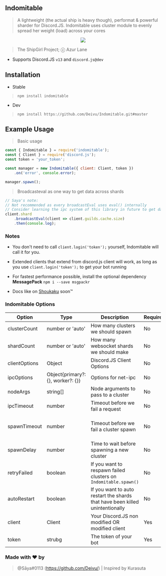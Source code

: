 ## Indomitable

> A lightweight (the actual ship is heavy though), performat & powerful sharder for Discord.JS. Indomitable uses cluster module to evenly spread her weight (load) across your cores

<p align="center">
    <img src="https://cdn.donmai.us/original/9b/cf/__indomitable_azur_lane_drawn_by_kincora__9bcf19b2f822ce75ea707e5047882d6a.png"> 
</p>

> The ShipGirl Project; ⓒ Azur Lane

* Supports Discord.JS `v13` and `discord.js@dev`

## Installation

* Stable

> `npm install indomitable`

* Dev

> `npm install https://github.com/Deivu/Indomitable.git#master`

## Example Usage

> Basic usage
```js
const { Indomitable } = require('indomitable');
const { Client } = require('discord.js');
const token = 'your_token';

const manager = new Indomitable({ client: Client, token })
    .on('error', console.error);

manager.spawn();
```

> Broadcasteval as one way to get data across shards
```js
// Saya's note:
// Not recommended as every broadcastEval uses eval() internally
// Consider learning the ipc system of this library in future to get data across your clusters
client.shard
    .broadcastEval(client => client.guilds.cache.size)
    .then(console.log);
```

### Notes

* You don't need to call `client.login('token');` yourself, Indomitable will call it for you.

* Extended clients that extend from discord.js client will work, as long as you use `client.login('token');` to get your bot running

* For fastest performance possible, install the optional dependency **MessagePack** `npm i --save msgpackr`

* Docs like on [Shoukaku](https://github.com/Deivu/Shoukaku) soon:tm:

### Indomitable Options
 Option | Type | Description | Required | Default |
--------|------|-------------|----------|---------|
clusterCount | number or 'auto' | How many clusters we should spawn | No  | 'auto'
shardCount | number or 'auto' | How many websocket shards we should make | No | 'auto'
clientOptions | Object | Discord.JS Client Options | No | {}
ipcOptions | Object{primary?: {}, worker?: {}} | Options for net-ipc | No | {}
nodeArgs | string[] | Node arguments to pass to a cluster | No | []
ipcTimeout | number | Timeout before we fail a request | No | 60000
spawnTimeout | number | Timeout before we fail a cluster spawn | No | 20000 (multiplied by clusterShardCount internally)
spawnDelay | number | Time to wait before spawning a new cluster | No | 5000
retryFailed | boolean | If you want to respawn failed clusters on `Indomitable.spawn()` | No | true
autoRestart | boolean | If you want to auto restart the shards that have been killed unintentionally | No | false
client | Client | Your Discord.JS non modified OR modified client | Yes | None |
token | strubg | The token of your bot | Yes | None |

### Made with ❤ by
> @Sāya#0113 (https://github.com/Deivu/) | Inspired by Kurasuta

